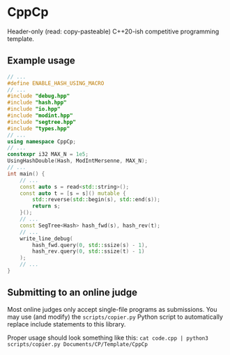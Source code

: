 # CppCp

Header-only (read: copy-pasteable) C++20-ish competitive programming template. 

## Example usage

```cpp
// ...
#define ENABLE_HASH_USING_MACRO
// ...
#include "debug.hpp"
#include "hash.hpp"
#include "io.hpp"
#include "modint.hpp"
#include "segtree.hpp"
#include "types.hpp"
// ...
using namespace CppCp;
// ...
constexpr i32 MAX_N = 1e5;
UsingHashDouble(Hash, ModIntMersenne, MAX_N);
// ...
int main() {
    // ...
    const auto s = read<std::string>();
    const auto t = [s = s]() mutable {
        std::reverse(std::begin(s), std::end(s));
        return s;
    }();
    // ...
    const SegTree<Hash> hash_fwd(s), hash_rev(t);
    // ...
    write_line_debug(
        hash_fwd.query(0, std::ssize(s) - 1),
        hash_rev.query(0, std::ssize(t) - 1)
    );
    // ...
}
```

## Submitting to an online judge

Most online judges only accept single-file programs as submissions. You may use (and modify) the `scripts/copier.py` Python script to automatically replace include statements to this library.

Proper usage should look something like this: `cat code.cpp | python3 scripts/copier.py Documents/CP/Template/CppCp`
